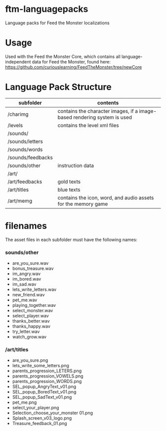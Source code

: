 # ftm-languagepacks
Language packs for Feed the Monster localizations

# Usage
Used with the Feed the Monster Core, which contains all language-independent data for Feed the Monster, found here: https://github.com/curiouslearning/FeedTheMonster/tree/newCore

# Language Pack Structure
subfolder | contents
--------- | --------
/charimg | contains the character images, if a image-based rendering system is used
/levels | contains the level xml files
/sounds/ |
/sounds/letters |
/sounds/words |
/sounds/feedbacks |
/sounds/other | instruction data
/art/ |
/art/feedbacks |  gold texts
/art/titles |  blue texts
/art/memg | contains the icon, word, and audio assets for the memory game

# filenames
The asset files in each subfolder must have the following names:

### sounds/other
* are_you_sure.wav
* bonus_treasure.wav
* im_angry.wav
* im_bored.wav
* im_sad.wav
* lets_write_letters.wav
* new_friend.wav
* pet_me.wav
* playing_together.wav
* select_monster.wav
* select_player.wav
* thanks_better.wav
* thanks_happy.wav
* try_letter.wav
* watch_grow.wav

### /art/titles
* are_you_sure.png
* lets_write_some_letters.png
* parents_progression_LETERS.png
* parents_progression_VOWELS.png
* parents_progression_WORDS.png
* SEL_popup_AngryText_v01.png
* SEL_popup_BoredText_v01.png
* SEL_popup_SadText_v01.png
* pet_me.png
* select_your_player.png
* Selection_choose_your_monster 01.png
* Splash_screen_v03_logo.png
* Treasure_feedback_01.png
